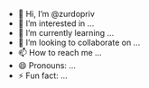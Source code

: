 - 👋 Hi, I’m @zurdopriv
- 👀 I’m interested in ...
- 🌱 I’m currently learning ...
- 💞️ I’m looking to collaborate on ...
- 📫 How to reach me ...
- 😄 Pronouns: ...
- ⚡ Fun fact: ...

<!---
zurdopriv/zurdopriv is a ✨ special ✨ repository because its `README.md` (this file) appears on your GitHub profile.
You can click the Preview link to take a look at your changes.
--->
